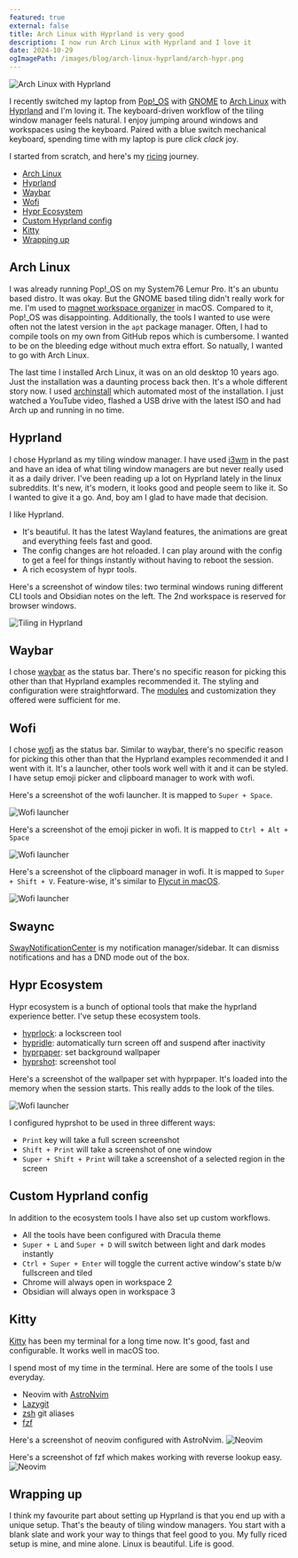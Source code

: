 ```yaml
---
featured: true
external: false
title: Arch Linux with Hyprland is very good
description: I now run Arch Linux with Hyprland and I love it
date: 2024-10-29
ogImagePath: /images/blog/arch-linux-hyprland/arch-hypr.png
---
```


![Arch Linux with Hyprland](/images/blog/arch-linux-hyprland/arch-hypr.png)

I recently switched my laptop from [Pop!\_OS](https://pop.system76.com/) with [GNOME](https://www.gnome.org/) to [Arch Linux](https://archlinux.org/) with [Hyprland](https://hyprland.org/) and I'm loving it. The keyboard-driven workflow of the tiling window manager feels natural. I enjoy jumping around windows and workspaces using the keyboard. Paired with a blue switch mechanical keyboard, spending time with my laptop is pure _click clack_ joy.

I started from scratch, and here's my [ricing](https://excaliburzero.gitbooks.io/an-introduction-to-linux-ricing/content/ricing.html) journey.

- [Arch Linux](#arch-linux)
- [Hyprland](#hyprland)
- [Waybar](#Waybar)
- [Wofi](#wofi)
- [Hypr Ecosystem](#hypr-ecosystem)
- [Custom Hyprland config](#custom-hyprland-config)
- [Kitty](#kitty)
- [Wrapping up](#wrapping-up)

## Arch Linux

I was already running Pop!\_OS on my System76 Lemur Pro. It's an ubuntu based distro. It was okay. But the GNOME based tiling didn't really work for me. I'm used to [magnet workspace organizer](https://magnet.crowdcafe.com/) in macOS. Compared to it, Pop!\_OS was disappointing. Additionally, the tools I wanted to use were often not the latest version in the `apt` package manager. Often, I had to compile tools on my own from GitHub repos which is cumbersome. I wanted to be on the bleeding edge without much extra effort. So natually, I wanted to go with Arch Linux.

The last time I installed Arch Linux, it was on an old desktop 10 years ago. Just the installation was a daunting process back then. It's a whole different story now. I used [archinstall](https://wiki.archlinux.org/title/Archinstall) which automated most of the installation. I just watched a YouTube video, flashed a USB drive with the latest ISO and had Arch up and running in no time.

## Hyprland

I chose Hyprland as my tiling window manager. I have used [i3wm](https://i3wm.org/) in the past and have an idea of what tiling window managers are but never really used it as a daily driver. I've been reading up a lot on Hyprland lately in the linux subreddits. It's new, it's modern, it looks good and people seem to like it. So I wanted to give it a go. And, boy am I glad to have made that decision.

I like Hyprland.

- It's beautiful. It has the latest Wayland features, the animations are great and everything feels fast and good.
- The config changes are hot reloaded. I can play around with the config to get a feel for things instantly without having to reboot the session.
- A rich ecosystem of hypr tools.

Here's a screenshot of window tiles: two terminal windows runing different CLI tools and Obsidian notes on the left. The 2nd workspace is reserved for browser windows.

![Tiling in Hyprland](/images/blog/arch-linux-hyprland/tiling.png)

## Waybar

I chose [waybar](https://github.com/Alexays/Waybar) as the status bar. There's no specific reason for picking this other than that Hyprland examples recommended it. The styling and configuration were straightforward. The [modules](https://github.com/Alexays/Waybar/wiki/Module:-Custom) and customization they offered were sufficient for me.

## Wofi

I chose [wofi](https://hg.sr.ht/~scoopta/wofi) as the status bar. Similar to waybar, there's no specific reason for picking this other than that the Hyprland examples recommended it and I went with it. It's a launcher, other tools work well with it and it can be styled. I have setup emoji picker and clipboard manager to work with wofi.

Here's a screenshot of the wofi launcher. It is mapped to `Super + Space`.

![Wofi launcher](/images/blog/arch-linux-hyprland/launcher.png)

Here's a screenshot of the emoji picker in wofi. It is mapped to `Ctrl + Alt + Space`

![Wofi launcher](/images/blog/arch-linux-hyprland/emoji-picker.png)

Here's a screenshot of the clipboard manager in wofi. It is mapped to `Super + Shift + V`. Feature-wise, it's similar to [Flycut in macOS](https://apps.apple.com/us/app/flycut-clipboard-manager/id442160987?mt=12).

![Wofi launcher](/images/blog/arch-linux-hyprland/clipboard-list.png)

## Swaync

[SwayNotificationCenter](https://github.com/ErikReider/SwayNotificationCenter) is my notification manager/sidebar. It can dismiss notifications and has a DND mode out of the box.

## Hypr Ecosystem

Hypr ecosystem is a bunch of optional tools that make the hyprland experience better. I've setup these ecosystem tools.

- [hyprlock](https://github.com/hyprwm/hyprlock): a lockscreen tool
- [hypridle](https://github.com/hyprwm/hypridle): automatically turn screen off and suspend after inactivity
- [hyprpaper](https://github.com/hyprwm/hyprpaper): set background wallpaper
- [hyprshot](https://github.com/Gustash/Hyprshot): screenshot tool

Here's a screenshot of the wallpaper set with hyprpaper. It's loaded into the memory when the session starts. This really adds to the look of the tiles.

![Wofi launcher](/images/blog/arch-linux-hyprland/wallpaper.png)

I configured hyprshot to be used in three different ways:

- `Print` key will take a full screen screenshot
- `Shift + Print` will take a screenshot of one window
- `Super + Shift + Print` will take a screenshot of a selected region in the screen

## Custom Hyprland config

In addition to the ecosystem tools I have also set up custom workflows.

- All the tools have been configured with Dracula theme
- `Super + L` and `Super + D` will switch between light and dark modes instantly
- `Ctrl + Super + Enter` will toggle the current active window's state b/w fullscreen and tiled
- Chrome will always open in workspace 2
- Obsidian will always open in workspace 3

## Kitty

[Kitty](https://sw.kovidgoyal.net/kitty/) has been my terminal for a long time now. It's good, fast and configurable. It works well in macOS too.

I spend most of my time in the terminal. Here are some of the tools I use everyday.

- Neovim with [AstroNvim](https://astronvim.com/)
- [Lazygit](https://github.com/jesseduffield/lazygit)
- [zsh](https://ohmyz.sh/) git aliases
- [fzf](https://github.com/junegunn/fzf)

Here's a screenshot of neovim configured with AstroNvim.
![Neovim](/images/blog/arch-linux-hyprland/neovim.png)

Here's a screenshot of fzf which makes working with reverse lookup easy.
![Neovim](/images/blog/arch-linux-hyprland/fzf.png)

## Wrapping up

I think my favourite part about setting up Hyprland is that you end up with a unique setup. That's the beauty of tiling window managers. You start with a blank slate and work your way to things that feel good to you. My fully riced setup is mine, and mine alone. Linux is beautiful. Life is good.
